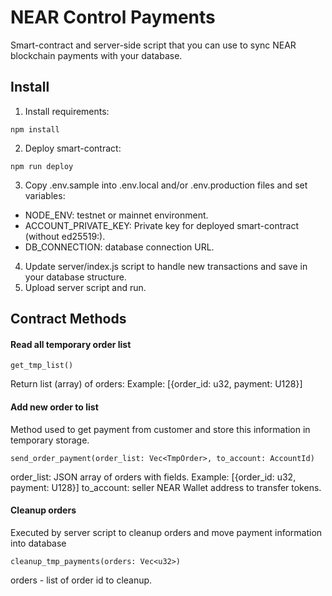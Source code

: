 # NEAR Control Payments

Smart-contract and server-side script that you can use to sync
NEAR blockchain payments with your database.

## Install

1. Install requirements:

``` 
npm install
```

2. Deploy smart-contract:

``` 
npm run deploy 
```

3. Copy .env.sample into .env.local and/or .env.production files and set variables:

- NODE_ENV: testnet or mainnet environment.
- ACCOUNT_PRIVATE_KEY: Private key for deployed smart-contract (without ed25519:).
- DB_CONNECTION: database connection URL.

4. Update server/index.js script to handle new transactions and save in your database structure.
5. Upload server script and run.

## Contract Methods

#### Read all temporary order list

``` 
get_tmp_list()
```

Return list (array) of orders: Example: [{order_id: u32, payment: U128}]

#### Add new order to list

Method used to get payment from customer and store this information in temporary storage.

``` 
send_order_payment(order_list: Vec<TmpOrder>, to_account: AccountId)
```

order_list: JSON array of orders with fields. Example: [{order_id: u32, payment: U128}]
to_account: seller NEAR Wallet address to transfer tokens.

#### Cleanup orders

Executed by server script to cleanup orders and move payment information into database

``` 
cleanup_tmp_payments(orders: Vec<u32>)
```

orders - list of order id to cleanup.